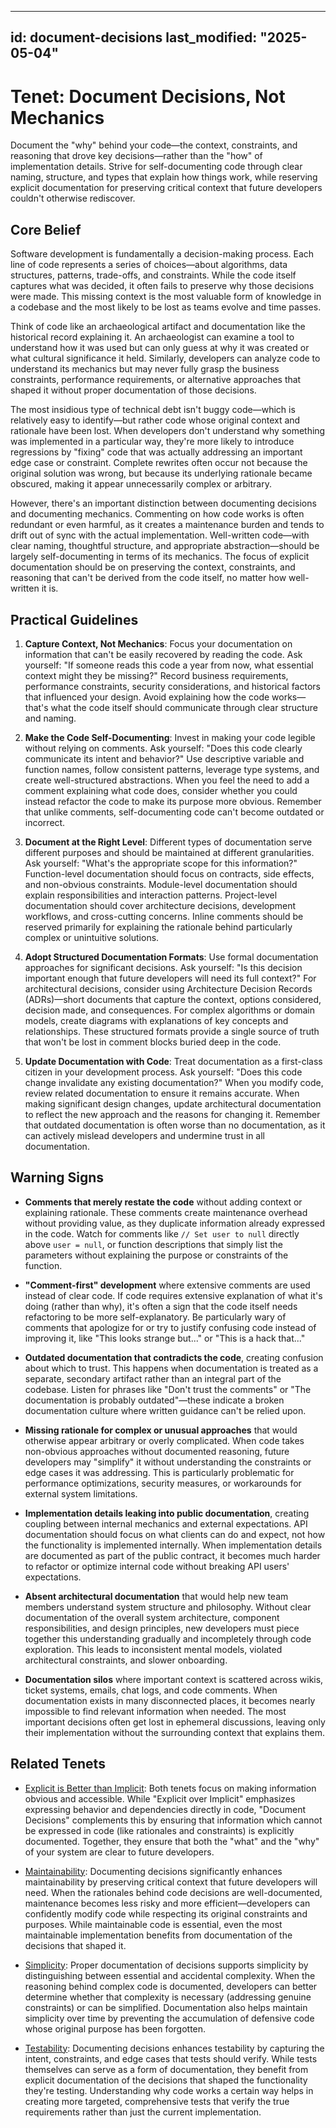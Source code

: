 ______________________________________________________________________

## id: document-decisions last_modified: "2025-05-04"

# Tenet: Document Decisions, Not Mechanics

Document the "why" behind your code—the context, constraints, and reasoning that drove
key decisions—rather than the "how" of implementation details. Strive for
self-documenting code through clear naming, structure, and types that explain how things
work, while reserving explicit documentation for preserving critical context that future
developers couldn't otherwise rediscover.

## Core Belief

Software development is fundamentally a decision-making process. Each line of code
represents a series of choices—about algorithms, data structures, patterns, trade-offs,
and constraints. While the code itself captures what was decided, it often fails to
preserve why those decisions were made. This missing context is the most valuable form
of knowledge in a codebase and the most likely to be lost as teams evolve and time
passes.

Think of code like an archaeological artifact and documentation like the historical
record explaining it. An archaeologist can examine a tool to understand how it was used
but can only guess at why it was created or what cultural significance it held.
Similarly, developers can analyze code to understand its mechanics but may never fully
grasp the business constraints, performance requirements, or alternative approaches that
shaped it without proper documentation of those decisions.

The most insidious type of technical debt isn't buggy code—which is relatively easy to
identify—but rather code whose original context and rationale have been lost. When
developers don't understand why something was implemented in a particular way, they're
more likely to introduce regressions by "fixing" code that was actually addressing an
important edge case or constraint. Complete rewrites often occur not because the
original solution was wrong, but because its underlying rationale became obscured,
making it appear unnecessarily complex or arbitrary.

However, there's an important distinction between documenting decisions and documenting
mechanics. Commenting on how code works is often redundant or even harmful, as it
creates a maintenance burden and tends to drift out of sync with the actual
implementation. Well-written code—with clear naming, thoughtful structure, and
appropriate abstraction—should be largely self-documenting in terms of its mechanics.
The focus of explicit documentation should be on preserving the context, constraints,
and reasoning that can't be derived from the code itself, no matter how well-written it
is.

## Practical Guidelines

1. **Capture Context, Not Mechanics**: Focus your documentation on information that
   can't be easily recovered by reading the code. Ask yourself: "If someone reads this
   code a year from now, what essential context might they be missing?" Record business
   requirements, performance constraints, security considerations, and historical
   factors that influenced your design. Avoid explaining how the code works—that's what
   the code itself should communicate through clear structure and naming.

1. **Make the Code Self-Documenting**: Invest in making your code legible without
   relying on comments. Ask yourself: "Does this code clearly communicate its intent and
   behavior?" Use descriptive variable and function names, follow consistent patterns,
   leverage type systems, and create well-structured abstractions. When you feel the
   need to add a comment explaining what code does, consider whether you could instead
   refactor the code to make its purpose more obvious. Remember that unlike comments,
   self-documenting code can't become outdated or incorrect.

1. **Document at the Right Level**: Different types of documentation serve different
   purposes and should be maintained at different granularities. Ask yourself: "What's
   the appropriate scope for this information?" Function-level documentation should
   focus on contracts, side effects, and non-obvious constraints. Module-level
   documentation should explain responsibilities and interaction patterns. Project-level
   documentation should cover architecture decisions, development workflows, and
   cross-cutting concerns. Inline comments should be reserved primarily for explaining
   the rationale behind particularly complex or unintuitive solutions.

1. **Adopt Structured Documentation Formats**: Use formal documentation approaches for
   significant decisions. Ask yourself: "Is this decision important enough that future
   developers will need its full context?" For architectural decisions, consider using
   Architecture Decision Records (ADRs)—short documents that capture the context,
   options considered, decision made, and consequences. For complex algorithms or domain
   models, create diagrams with explanations of key concepts and relationships. These
   structured formats provide a single source of truth that won't be lost in comment
   blocks buried deep in the code.

1. **Update Documentation with Code**: Treat documentation as a first-class citizen in
   your development process. Ask yourself: "Does this code change invalidate any
   existing documentation?" When you modify code, review related documentation to ensure
   it remains accurate. When making significant design changes, update architectural
   documentation to reflect the new approach and the reasons for changing it. Remember
   that outdated documentation is often worse than no documentation, as it can actively
   mislead developers and undermine trust in all documentation.

## Warning Signs

- **Comments that merely restate the code** without adding context or explaining
  rationale. These comments create maintenance overhead without providing value, as they
  duplicate information already expressed in the code. Watch for comments like
  `// Set user to null` directly above `user = null`, or function descriptions that
  simply list the parameters without explaining the purpose or constraints of the
  function.

- **"Comment-first" development** where extensive comments are used instead of clear
  code. If code requires extensive explanation of what it's doing (rather than why),
  it's often a sign that the code itself needs refactoring to be more self-explanatory.
  Be particularly wary of comments that apologize for or try to justify confusing code
  instead of improving it, like "This looks strange but..." or "This is a hack that..."

- **Outdated documentation that contradicts the code**, creating confusion about which
  to trust. This happens when documentation is treated as a separate, secondary artifact
  rather than an integral part of the codebase. Listen for phrases like "Don't trust the
  comments" or "The documentation is probably outdated"—these indicate a broken
  documentation culture where written guidance can't be relied upon.

- **Missing rationale for complex or unusual approaches** that would otherwise appear
  arbitrary or overly complicated. When code takes non-obvious approaches without
  documented reasoning, future developers may "simplify" it without understanding the
  constraints or edge cases it was addressing. This is particularly problematic for
  performance optimizations, security measures, or workarounds for external system
  limitations.

- **Implementation details leaking into public documentation**, creating coupling
  between internal mechanics and external expectations. API documentation should focus
  on what clients can do and expect, not how the functionality is implemented
  internally. When implementation details are documented as part of the public contract,
  it becomes much harder to refactor or optimize internal code without breaking API
  users' expectations.

- **Absent architectural documentation** that would help new team members understand
  system structure and philosophy. Without clear documentation of the overall system
  architecture, component responsibilities, and design principles, new developers must
  piece together this understanding gradually and incompletely through code exploration.
  This leads to inconsistent mental models, violated architectural constraints, and
  slower onboarding.

- **Documentation silos** where important context is scattered across wikis, ticket
  systems, emails, chat logs, and code comments. When documentation exists in many
  disconnected places, it becomes nearly impossible to find relevant information when
  needed. The most important decisions often get lost in ephemeral discussions, leaving
  only their implementation without the surrounding context that explains them.

## Related Tenets

- [Explicit is Better than Implicit](explicit-over-implicit.md): Both tenets focus on
  making information obvious and accessible. While "Explicit over Implicit" emphasizes
  expressing behavior and dependencies directly in code, "Document Decisions"
  complements this by ensuring that information which cannot be expressed in code (like
  rationales and constraints) is explicitly documented. Together, they ensure that both
  the "what" and the "why" of your system are clear to future developers.

- [Maintainability](maintainability.md): Documenting decisions significantly enhances
  maintainability by preserving critical context that future developers will need. When
  the rationales behind code decisions are well-documented, maintenance becomes less
  risky and more efficient—developers can confidently modify code while respecting its
  original constraints and purposes. While maintainable code is essential, even the most
  maintainable implementation benefits from documentation of the decisions that shaped
  it.

- [Simplicity](simplicity.md): Proper documentation of decisions supports simplicity by
  distinguishing between essential and accidental complexity. When the reasoning behind
  complex code is documented, developers can better determine whether that complexity is
  necessary (addressing genuine constraints) or can be simplified. Documentation also
  helps maintain simplicity over time by preventing the accumulation of defensive code
  whose original purpose has been forgotten.

- [Testability](testability.md): Documenting decisions enhances testability by capturing
  the intent, constraints, and edge cases that tests should verify. While tests
  themselves can serve as a form of documentation, they benefit from explicit
  documentation of the decisions that shaped the functionality they're testing.
  Understanding why code works a certain way helps in creating more targeted,
  comprehensive tests that verify the true requirements rather than just the current
  implementation.
